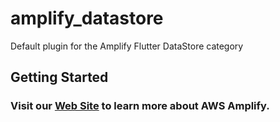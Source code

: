 # amplify_datastore

Default plugin for the Amplify Flutter DataStore category

## Getting Started

### Visit our [Web Site](https://docs.amplify.aws/) to learn more about AWS Amplify.
